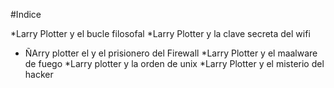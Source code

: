 #Indice

*Larry Plotter y el bucle filosofal
*Larry Plotter y la clave secreta del wifi
* ÑArry plotter el y el prisionero del Firewall
*Larry Plotter y el maalware de fuego
*Larry plotter y la orden de unix
*Larry Plotter y el misterio del hacker

